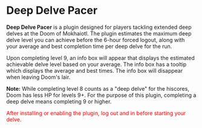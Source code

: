 # Deep Delve Pacer
**Deep Delve Pacer** is a plugin designed for players tackling extended deep delves at the Doom of Mokhaiotl. The plugin estimates the maximum deep delve level you can achieve before the 6-hour forced logout, along with your average and best completion time per deep delve for the run.

Upon completing level 9, an info box will appear that displays the estimated achievable delve level based on your average. The info box has a tooltip which displays the average and best times. The info box will disappear when leaving Doom's lair.

**Note:** While completing level 8 counts as a "deep delve" for the hiscores, Doom has less HP for levels 9+. For the purpose of this plugin, completing a deep delve means completing 9 or higher.

<span style="color:red">After installing or enabling the plugin, log out and in before starting your delve.</span>
